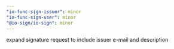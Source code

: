 ```yaml
---
"io-func-sign-issuer": minor
"io-func-sign-user": minor
"@io-sign/io-sign": minor
---
```


expand signature request to include issuer e-mail and description
